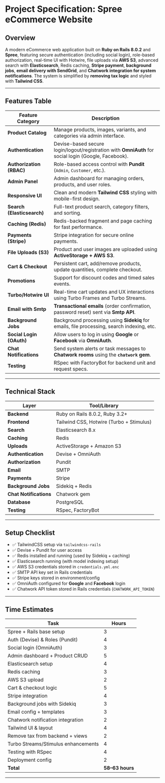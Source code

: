 # Project Specification: Spree eCommerce Website

## Overview

A modern eCommerce web application built on **Ruby on Rails 8.0.2** and **Spree**, featuring secure authentication (including social login), role-based authorization, real-time UI with Hotwire, file uploads via **AWS S3**, advanced search with **Elasticsearch**, Redis caching, **Stripe payment**, **background jobs**, **email delivery with SendGrid**, and **Chatwork integration for system notifications**. The system is simplified by **removing tax logic** and styled with **Tailwind CSS**.

---

## Features Table

| Feature Category           | Description                                                                                          |
|----------------------------|------------------------------------------------------------------------------------------------------|
| **Product Catalog**        | Manage products, images, variants, and categories via admin interface.                               |
| **Authentication**         | Devise-based secure login/logout/registration with **OmniAuth** for social login (Google, Facebook). |
| **Authorization (RBAC)**   | Role-based access control with **Pundit** (`Admin`, `Customer`, etc.).                               |
| **Admin Panel**            | Admin dashboard for managing orders, products, and user roles.                                       |
| **Responsive UI**          | Clean and modern **Tailwind CSS** styling with mobile-first design.                                  |
| **Search (Elasticsearch)** | Full-text product search, category filters, and sorting.                                             |
| **Caching (Redis)**        | Redis-backed fragment and page caching for fast performance.                                         |
| **Payments (Stripe)**      | Stripe integration for secure online payments.                                                       |
| **File Uploads (S3)**      | Product and user images are uploaded using **ActiveStorage + AWS S3**.                               |
| **Cart & Checkout**        | Persistent cart, add/remove products, update quantities, complete checkout.                          |
| **Promotions**             | Support for discount codes and timed sales events.                                                   |
| **Turbo/Hotwire UI**       | Real-time cart updates and UX interactions using Turbo Frames and Turbo Streams.                     |
| **Email with Smtp**        | **Transactional emails** (order confirmation, password reset) sent via **Smtp API**.                 |
| **Background Jobs**        | Background processing using **Sidekiq** for emails, file processing, search indexing, etc.           |
| **Social Login (OAuth)**   | Allow users to log in using **Google** or **Facebook** via **OmniAuth**.                             |
| **Chat Notifications**     | Send system alerts or task messages to **Chatwork rooms** using the **`chatwork` gem**.              |             |
| **Testing**                | RSpec with FactoryBot for backend unit and request specs.                                            |

---

## Technical Stack

| Layer                  | Tool/Library                             |
| ---------------------- |------------------------------------------|
| **Backend**            | Ruby on Rails 8.0.2, Ruby 3.2+           |
| **Frontend**           | Tailwind CSS, Hotwire (Turbo + Stimulus) |
| **Search**             | Elasticsearch 8.x                        |
| **Caching**            | Redis                                    |
| **Uploads**            | ActiveStorage + Amazon S3                |
| **Authentication**     | Devise + OmniAuth                        |
| **Authorization**      | Pundit                                   |
| **Email**              | SMTP                                      |
| **Payments**           | Stripe                                   |
| **Background Jobs**    | Sidekiq + Redis                          |
| **Chat Notifications** | Chatwork gem                             |
| **Database**           | PostgreSQL                               |
| **Testing**            | RSpec, FactoryBot                        |

---

## Setup Checklist

* ✅ TailwindCSS setup via `tailwindcss-rails`
* ✅ Devise + Pundit for user access
* ✅ Redis installed and running (used by Sidekiq + caching)
* ✅ Elasticsearch running (with model indexing setup)
* ✅ AWS S3 credentials stored in `credentials.yml.enc`
* ✅ SMTP API key set in Rails credentials
* ✅ Stripe keys stored in environment/config
* ✅ OmniAuth configured for **Google** and **Facebook** login
* ✅ Chatwork API token stored in Rails credentials (`CHATWORK_API_TOKEN`)

---

## Time Estimates

| Task                              | Hours           |
| --------------------------------- | --------------- |
| Spree + Rails base setup          | 3               |
| Auth (Devise) & Roles (Pundit)    | 4               |
| Social login (OmniAuth)           | 3               |
| Admin dashboard + Product CRUD    | 5               |
| Elasticsearch setup               | 4               |
| Redis caching                     | 3               |
| AWS S3 upload                     | 2               |
| Cart & checkout logic             | 5               |
| Stripe integration                | 4               |
| Background jobs with Sidekiq      | 3               |
| Email config  + templates | 3               |
| Chatwork notification integration | 2               |
| Tailwind UI & layout              | 4               |
| Remove tax from backend + views   | 2               |
| Turbo Streams/Stimulus enhancements | 4               |
| Testing with RSpec                | 4               |
| Deployment config                 | 2               |
| **Total**                         | **58–63 hours** |

---

